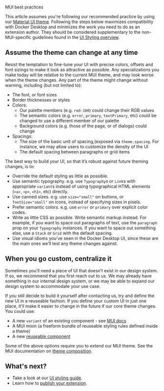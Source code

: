 MUI best practices


This article assumes you're following our recommended practice by using our [Material UI theme](https://www.npmjs.com/package/@docker/docker-mui-theme).
Following the steps below maximizes compatibility with Docker Desktop and minimizes the work you need to do as an
extension author. They should be considered supplementary to the non-MUI-specific guidelines found in the
[UI Styling overview](index.md).

## Assume the theme can change at any time

Resist the temptation to fine-tune your UI with precise colors, offsets and font sizings to make it look as attractive as possible. Any specializations you make today will be relative to the current MUI theme, and may look worse when the theme changes. Any part of the theme might change without warning, including (but not limited to):

-  The font, or font sizes
-  Border thicknesses or styles
-  Colors:
   -  Our palette members (e.g. `red-100`) could change their RGB values
   -  The semantic colors (e.g. `error`, `primary`, `textPrimary`, etc) could be changed to use a different member of our palette
   -  Background colors (e.g. those of the page, or of dialogs) could change
-  Spacings:
   -  The size of the basic unit of spacing,(exposed via `theme.spacing`. For instance, we may allow users to customize the density of the UI
   -  The default spacing between paragraphs or grid items

The best way to build your UI, so that it’s robust against future theming changes, is to:

-  Override the default styling as little as possible.
-  Use semantic typography. e.g. use `Typography`s or `Link`s with appropriate `variant`s instead of using typographical HTML elements (`<a>`, `<p>`, `<h1>`, etc) directly.
-  Use canned sizes. e.g. use `size="small"` on buttons, or `fontSize="small"` on icons, instead of specifying sizes in pixels.
-  Prefer semantic colors. e.g. use `error` or `primary` over explicit color codes.
-  Write as little CSS as possible. Write semantic markup instead. For example, if you want to space out paragraphs of text, use the `paragraph` prop on your `Typography` instances. If you want to space out something else, use a `Stack` or `Grid` with the default spacing.
-  Use visual idioms you’ve seen in the Docker Desktop UI, since these are the main ones we’ll test any theme changes against.

## When you go custom, centralize it

Sometimes you’ll need a piece of UI that doesn’t exist in our design system. If so, we recommend that you first reach out to us. We may already have something in our internal design system, or we may be able to expand our design system to accommodate your use case.

If you still decide to build it yourself after contacting us, try and define the new UI in a reuseable fashion. If you define your custom UI in just one place, it’ll make it easier to change in the future if our core theme changes. You could use:

-  A new `variant` of an existing component - see [MUI docs](https://mui.com/material-ui/customization/theme-components/#creating-new-component-variants)
-  A MUI mixin (a freeform bundle of reuseable styling rules defined inside a theme)
-  A new [reuseable component](https://mui.com/material-ui/customization/how-to-customize/#2-reusable-component)

Some of the above options require you to extend our MUI theme. See the MUI documentation on [theme composition](https://mui.com/material-ui/customization/theming/#nesting-the-theme).

## What's next?

- Take a look at our [UI styling guide](index.md).
- Learn how to [publish your extension](../extensions/_index.md).
